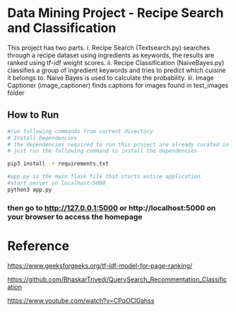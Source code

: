# Data Mining Project - Recipe Search and Classification
This project has two parts. 
i. Recipe Search (Textsearch.py) searches through a recipe dataset using ingredients as keywords, the results are ranked using tf-idf weight scores.
ii. Recipe Classification (NaiveBayes.py) classifies a group of ingredient keywords and tries to predict which cuisine it belongs to. Naive Bayes is used to calculate the probability.
iii. Image Captioner (image_captioner) finds captions for images found in test_images folder

## How to Run
```bash
#run following commands from current directory
# Install Dependencies
# the dependencies required to run this project are already curated in the requirements.txt file
# just run the following command to install the dependencies

pip3 install -r requirements.txt

#app.py is the main flask file that starts entire application. 
#start server on localhost:5000
python3 app.py

```

### then go to http://127.0.0.1:5000 or  http://localhost:5000 on your browser to access the homepage
# Reference
https://www.geeksforgeeks.org/tf-idf-model-for-page-ranking/

https://github.com/BhaskarTrivedi/QuerySearch_Recommentation_Classification

https://www.youtube.com/watch?v=CPqOCI0ahss
